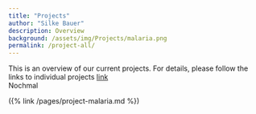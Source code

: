 ```yaml
---
title: "Projects"
author: "Silke Bauer"
description: Overview
background: /assets/img/Projects/malaria.png
permalink: /project-all/
---
```


This is an overview of our current projects. For details, please follow the links to individual projects
[link](project-malaria)  
Nochmal

({% link /pages/project-malaria.md %})

